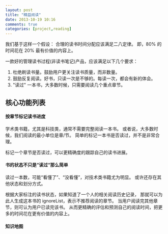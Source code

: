```yaml
---
layout: post
title: "精益阅读"
date: 2013-10-19 10:16
comments: true
categories: [project,reading]
---
```


我们基于这样一个假设：
合理的读书时间分配应该满足二八定律。
即，80% 的时间花在 20% 最有价值的内容上。

一款好的管理读书过程(非读书笔记)产品，应该满足以下几个要求：

1. 杜绝刷读书量。鼓励用户更关注读书质量，而非数量。
2. 鼓励反复阅读。好书，只读一次是不够的。每读一次，都会有新的体会。
3. "读过" 一本书，大多数时候，只需要阅读几个重点章节。

<!--more-->

核心功能列表
------------

#### 按章节标记读书进度

学术类书籍，尤其是科技类，通常不需要完整阅读一本书。
或者说，大多数时候，我们阅读的最小单位是章/节。
简单的标记一本书是否读过，并不是非常合理。

标记一个章节是否读过，可以更精确度的跟踪自己的读书进展。

#### 书的状态不只是“读过“那么简单

读过一本数，可能“看懂了”、“没看懂”，对技术类书籍尤为明显。
或许还存在其他状态和划分方式。

根据大家标注的读书状态，如果知道了一个人的相关阅读历史记录，
那就可以为此人生成这本书的 ignoreList，表示不推荐阅读的章节。
当用户阅读完其他章节，则可认为用户已读完该书。
从而更精确的评估和预测自己的阅读时间，把更多的时间花在更有价值的内容上。

#### 知识地图


